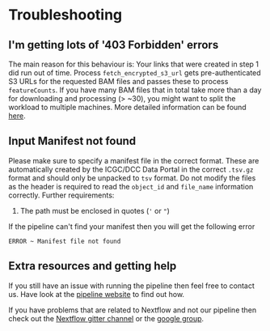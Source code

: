 # Troubleshooting

## I'm getting lots of '403 Forbidden' errors

The main reason for this behaviour is: Your links that were created in step 1 did run out of time. Process `fetch_encrypted_s3_url` gets pre-authenticated S3 URLs for the requested BAM files and passes these to process `featureCounts`. If you have many BAM files that in total take more than a day for downloading and processing (> ~30), you might want to split the workload to multiple machines. More detailed information can be found [here](http://docs.icgc.org/cloud/guide/#how-long-will-pre-signed-urls-remain-valid).

## Input Manifest not found

Please make sure to specify a manifest file in the correct format. These are automatically created by the ICGC/DCC Data Portal in the correct `.tsv.gz` format and should only be unpacked to `tsv` format. Do not modify the files as the header is required to read the `object_id` and `file_name` information correctly. Further requirements:

1. The path must be enclosed in quotes (`'` or `"`)

If the pipeline can't find your manifest then you will get the following error

```
ERROR ~ Manifest file not found
```

## Extra resources and getting help
If you still have an issue with running the pipeline then feel free to contact us.
Have look at the [pipeline website](https://github.com/nf-core/ICGC-FeatureCounts) to find out how.

If you have problems that are related to Nextflow and not our pipeline then check out the [Nextflow gitter channel](https://gitter.im/nextflow-io/nextflow) or the [google group](https://groups.google.com/forum/#!forum/nextflow).
